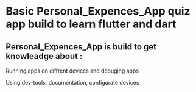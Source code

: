 # Basic Personal_Expences_App quiz app build to learn flutter and dart 

Personal_Expences_App is build to get knowleadge about :
-
Running apps on diffrent devices and debuging apps

Using dev-tools, documentation, configurate devices
